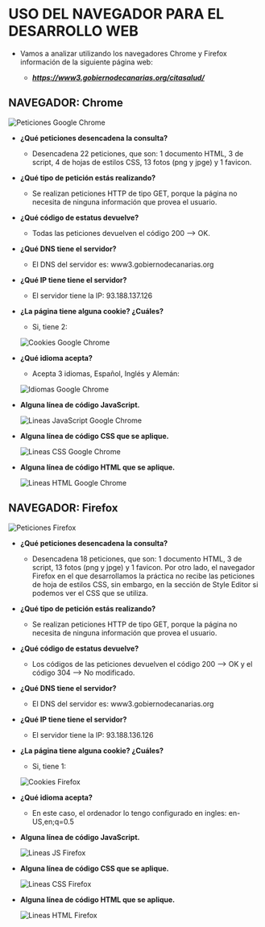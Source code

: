 # USO DEL NAVEGADOR PARA EL DESARROLLO WEB

* Vamos a analizar utilizando los navegadores Chrome y Firefox información de la siguiente página web:

	* ***https://www3.gobiernodecanarias.org/citasalud/***

## NAVEGADOR: Chrome

![Peticiones Google Chrome][peticionesChrome]


* **¿Qué peticiones desencadena la consulta?**

	* Desencadena 22 peticiones, que son: 1 documento HTML, 3 de script, 4 de hojas de estilos CSS, 13 fotos (png y jpge) y 1 favicon.
	
	
* **¿Qué tipo de petición estás realizando?**

	* Se realizan peticiones HTTP de tipo GET, porque la página no necesita de ninguna información que provea el usuario.
	
	
* **¿Qué código de estatus devuelve?**

	* Todas las peticiones devuelven el código 200 --> OK.
	 
	
* **¿Qué DNS tiene el servidor?**

	* El DNS del servidor es: www3.gobiernodecanarias.org
	
* **¿Qué IP tiene tiene el servidor?**

	* El servidor tiene la IP: 93.188.137.126
	
* **¿La página tiene alguna cookie? ¿Cuáles?**

	* Si, tiene 2:
	
	![Cookies Google Chrome][cookies]
	
	
* **¿Qué idioma acepta?**

	* Acepta 3 idiomas, Español, Inglés y Alemán:
	
	![Idiomas Google Chrome][idiomas]
	
	
* **Alguna línea de código JavaScript.**

	![Lineas JavaScript Google Chrome][lineasJS]
	
	
* **Alguna línea de código CSS que se aplique.**

	![Lineas CSS Google Chrome][lineasCSS]
	
	
* **Alguna línea de código HTML que se aplique.**

	![Lineas HTML Google Chrome][lineasHTML]


## NAVEGADOR: Firefox

![Peticiones Firefox][peticionesFirefox]


* **¿Qué peticiones desencadena la consulta?**

	* Desencadena 18 peticiones, que son: 1 documento HTML, 3 de script, 13 fotos (png y jpge) y 1 favicon. Por otro lado, el navegador Firefox en el que desarrollamos la práctica no recibe las peticiones de hoja de estilos CSS, sin embargo, en la sección de Style Editor si podemos ver el CSS que se utiliza.
		
* **¿Qué tipo de petición estás realizando?**
	
	* Se realizan peticiones HTTP de tipo GET, porque la página no necesita de ninguna información que provea el usuario.	
	
* **¿Qué código de estatus devuelve?**
 	
	* Los códigos de las peticiones devuelven el código 200 --> OK y el código 304 --> No modificado.
		
* **¿Qué DNS tiene el servidor?**

		
	* El DNS del servidor es: www3.gobiernodecanarias.org
		
* **¿Qué IP tiene tiene el servidor?**

		
	* El servidor tiene la IP: 93.188.136.126
		
* **¿La página tiene alguna cookie? ¿Cuáles?**

	* Si, tiene 1:
	
	![Cookies Firefox][cookiesFirefox]
		
* **¿Qué idioma acepta?**

	* En este caso, el ordenador lo tengo configurado en ingles: en-US,en;q=0.5

* **Alguna línea de código JavaScript.**

	![Lineas JS Firefox][lineasJSFirefox]
		
* **Alguna línea de código CSS que se aplique.**

	![Lineas CSS Firefox][lineasCSSFirefox]
		
* **Alguna línea de código HTML que se aplique.**

	![Lineas HTML Firefox][lineasHTMLFirefox]


[peticionesChrome]: images/peticionesChrome.jpg "Peticiones Google Chrome"
[cookies]: images/cookiesChrome.JPG "Cookies Google Chrome"
[idiomas]: images/idiomasChrome.jpg "Idiomas Google Chrome"
[lineasJS]: images/lineasJSChrome.jpg "Lineas JavaScript Google Chrome"
[lineasCSS]: images/lineasCSSChrome.jpg "Lineas CSS Google Chrome"
[lineasHTML]: images/lineasHTMLChrome.jpg "Lineas HTML Google Chrome"
[peticionesFirefox]: images/peticionesFirefox.JPG "Peticiones Firefox"
[cookiesFirefox]: images/cookiesFirefox.JPG "Cookies Firefox"
[lineasJSFirefox]: images/lineasJSFirefox.JPG "Lineas JavaScript Firefox"
[lineasCSSFirefox]: images/lineasCSSFirefox.JPG "Lineas CSS Firefox"
[lineasHTMLFirefox]: images/lineasHTMLFirefox.JPG "Lineas HTML Firefox"
